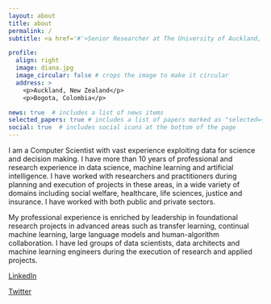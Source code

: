 ```yaml
---
layout: about
title: about
permalink: /
subtitle: <a href='#'>Senior Researcher at The University of Auckland, CEO/Chief Scientist at Manoa Data</a>

profile:
  align: right
  image: diana.jpg
  image_circular: false # crops the image to make it circular
  address: >
    <p>Auckland, New Zealand</p>
	<p>Bogota, Colombia</p>

news: true  # includes a list of news items
selected_papers: true # includes a list of papers marked as "selected={true}"
social: true  # includes social icons at the bottom of the page
---
```


I am a Computer Scientist with vast experience exploiting data for science and decision making. I have more than 10 years of professional and research experience in data science, machine learning and artificial intelligence. I have worked with researchers and practitioners during planning and execution of projects in these areas, in a wide variety of domains including social welfare, healthcare, life sciences, justice and insurance. I have worked with both public and private sectors. 

My professional experience is enriched by leadership in foundational research projects in advanced areas such as transfer learning, continual machine learning, large language models and human-algorithm collaboration. I have led groups of data scientists, data architects and machine learning engineers during the execution of research and applied projects.

[LinkedIn](https://nz.linkedin.com/in/diana-benavides-prado) 

[Twitter](https://twitter.com/dianabenavidesp)

